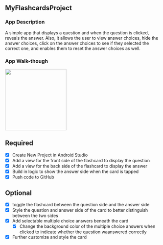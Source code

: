## MyFlashcardsProject

### App Description
A simple app that displays a question and when the question is clicked, reveals the answer. Also, it allows the user to view answer choices, hide the answer choices, click on the answer choices to see if they selected the correct one, and enables them to reset the answer choices as well.

### App Walk-though

<img src="http://g.recordit.co/QEK8v9Sk7V.gif" width=200><br>

## Required
- [x] Create New Project in Android Studio
- [x] Add a view for the front side of the flashcard to display the question
- [x] Add a view for the back side of the flashcard to display the answer
- [x] Build in logic to show the answer side when the card is tapped
- [x] Push code to GitHub
## Optional
- [x] toggle the flashcard between the question side and the answer side
- [x] Style the question and answer side of the card to better distinguish between the two sides
- [x] Add selectable multiple choice answers beneath the card
   - [x] Change the background color of the multiple choice answers when clicked to indicate whether the question waanswered correctly
- [x] Further customize and style the card

